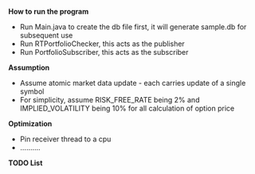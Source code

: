 **How to run the program**

* Run Main.java to create the db file first, it will generate sample.db for subsequent use
* Run RTPortfolioChecker, this acts as the publisher
* Run PortfolioSubscriber, this acts as the subscriber

**Assumption**

* Assume atomic market data update - each carries update of a single symbol
* For simplicity, assume RISK_FREE_RATE being 2% and IMPLIED_VOLATILITY being 10% for all calculation of option price

**Optimization**

* Pin receiver thread to a cpu
* ..........

**TODO List**